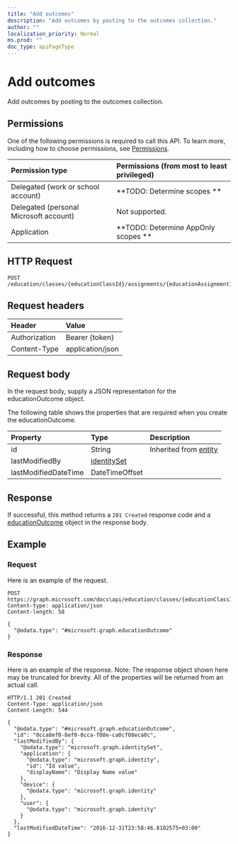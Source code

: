 ```yaml
---
title: "Add outcomes"
description: "Add outcomes by posting to the outcomes collection."
author: ""
localization_priority: Normal
ms.prod: ""
doc_type: apiPageType
---
```


# Add outcomes

Add outcomes by posting to the outcomes collection.

## Permissions
One of the following permissions is required to call this API. To learn more, including how to choose permissions, see [Permissions](/concepts/permissions-reference.md).

|Permission type|Permissions (from most to least privileged)|
|:---|:---|
|Delegated (work or school account)|**TODO: Determine scopes **|
|Delegated (personal Microsoft account)|Not supported.|
|Application|**TODO: Determine AppOnly scopes **|

## HTTP Request
<!-- {
  "blockType": "ignored"
}
-->
``` http
POST /education/classes/{educationClassId}/assignments/{educationAssignmentId}/submissions/{educationSubmissionId}/outcomes/$ref
```

## Request headers
|Header|Value|
|:---|:---|
|Authorization|Bearer {token}|
|Content-Type|application/json|

## Request body
In the request body, supply a JSON representation for the educationOutcome object.

The following table shows the properties that are required when you create the educationOutcome.

|Property|Type|Description|
|:---|:---|:---|
|id|String| Inherited from [entity](../resources/entity.md)|
|lastModifiedBy|[identitySet](../resources/identitySet.md)||
|lastModifiedDateTime|DateTimeOffset||



## Response
If successful, this method returns a `201 Created` response code and a [educationOutcome](../resources/educationoutcome.md) object in the response body.

## Example

### Request
Here is an example of the request.
<!-- {
  "blockType": "request",
  "name": "create_educationoutcome_from_"
}
-->
``` http
POST https://graph.microsoft.com/docs\api/education/classes/{educationClassId}/assignments/{educationAssignmentId}/submissions/{educationSubmissionId}/outcomes
Content-type: application/json
Content-length: 58

{
  "@odata.type": "#microsoft.graph.educationOutcome"
}
```

### Response
Here is an example of the response. Note: The response object shown here may be truncated for brevity. All of the properties will be returned from an actual call.
<!-- {
  "blockType": "response",
  "truncated": true,
  "@odata.type": "microsoft.graph.educationoutcome"
}
-->
``` http
HTTP/1.1 201 Created
Content-Type: application/json
Content-Length: 544

{
  "@odata.type": "#microsoft.graph.educationOutcome",
  "id": "0cca8ef0-8ef0-0cca-f08e-ca0cf08eca0c",
  "lastModifiedBy": {
    "@odata.type": "microsoft.graph.identitySet",
    "application": {
      "@odata.type": "microsoft.graph.identity",
      "id": "Id value",
      "displayName": "Display Name value"
    },
    "device": {
      "@odata.type": "microsoft.graph.identity"
    },
    "user": {
      "@odata.type": "microsoft.graph.identity"
    }
  },
  "lastModifiedDateTime": "2016-12-31T23:58:46.8102575+03:00"
}
```

